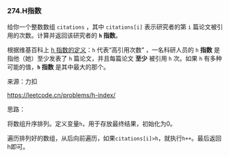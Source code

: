 ### 274.H指数

给你一个整数数组 `citations` ，其中 `citations[i]` 表示研究者的第 `i` 篇论文被引用的次数。计算并返回该研究者的 **`h` 指数**。

根据维基百科上 [h 指数的定义](https://baike.baidu.com/item/h-index/3991452?fr=aladdin)：`h` 代表“高引用次数” ，一名科研人员的 `h` **指数** 是指他（她）至少发表了 `h` 篇论文，并且每篇论文 **至少** 被引用 `h` 次。如果 `h` 有多种可能的值，**`h` 指数** 是其中最大的那个。

来源：力扣

https://leetcode.cn/problems/h-index/



思路：

​		将数组升序排列。定义变量`h`，用于存放最终结果，初始化为0。

​		遍历排列好的数组，从后向前遍历，如果`citations[i]>h`，就执行`h++`。最后返回h即可。